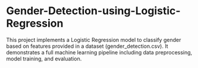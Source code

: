 # Gender-Detection-using-Logistic-Regression

This project implements a Logistic Regression model to classify gender based on features provided in a dataset (gender_detection.csv). It demonstrates a full machine learning pipeline including data preprocessing, model training, and evaluation.
